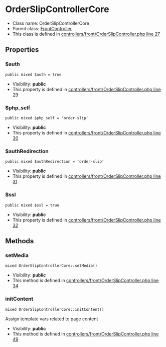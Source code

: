 OrderSlipControllerCore
===============






* Class name: OrderSlipControllerCore
* Parent class: [FrontController](FrontControllerCore)
* This class is defined in [controllers/front/OrderSlipController.php line 27](https://github.com/PrestaShop/PrestaShop/blob/1.6.1.1/controllers/front/OrderSlipController.php#L27)





Properties
----------


### $auth

    public mixed $auth = true





* Visibility: **public**
* This property is defined in [controllers/front/OrderSlipController.php line 29](https://github.com/PrestaShop/PrestaShop/blob/1.6.1.1/controllers/front/OrderSlipController.php#29)


### $php_self

    public mixed $php_self = 'order-slip'





* Visibility: **public**
* This property is defined in [controllers/front/OrderSlipController.php line 30](https://github.com/PrestaShop/PrestaShop/blob/1.6.1.1/controllers/front/OrderSlipController.php#30)


### $authRedirection

    public mixed $authRedirection = 'order-slip'





* Visibility: **public**
* This property is defined in [controllers/front/OrderSlipController.php line 31](https://github.com/PrestaShop/PrestaShop/blob/1.6.1.1/controllers/front/OrderSlipController.php#31)


### $ssl

    public mixed $ssl = true





* Visibility: **public**
* This property is defined in [controllers/front/OrderSlipController.php line 32](https://github.com/PrestaShop/PrestaShop/blob/1.6.1.1/controllers/front/OrderSlipController.php#32)


Methods
-------


### setMedia

    mixed OrderSlipControllerCore::setMedia()





* Visibility: **public**
* This method is defined in [controllers/front/OrderSlipController.php line 34](https://github.com/PrestaShop/PrestaShop/blob/1.6.1.1/controllers/front/OrderSlipController.php#34)




### initContent

    mixed OrderSlipControllerCore::initContent()

Assign template vars related to page content



* Visibility: **public**
* This method is defined in [controllers/front/OrderSlipController.php line 49](https://github.com/PrestaShop/PrestaShop/blob/1.6.1.1/controllers/front/OrderSlipController.php#49)



